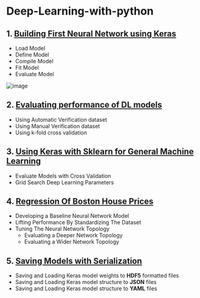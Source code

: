 # Deep-Learning-with-python

## 1. [Building First Neural Network using Keras](https://github.com/kuluruvineeth/Deep-Learning-with-python/blob/main/First%20Neural%20Network%20with%20Keras.ipynb)
   * Load Model
   * Define Model
   * Compile Model
   * Fit Model
   * Evaluate Model
                                                    
   ![image](https://user-images.githubusercontent.com/47528651/114588210-0ce78080-9ca4-11eb-8a49-25c71f4ca9e4.png)


## 2. [Evaluating performance of DL models](https://github.com/kuluruvineeth/Deep-Learning-with-python/blob/main/Evaluating%20Performance%20of%20Deep%20Learning%20Models.ipynb)
   * Using Automatic Verification dataset
   * Using Manual Verification dataset 
   * Using k-fold cross validation
   
## 3. [Using Keras with Sklearn for General Machine Learning](https://github.com/kuluruvineeth/Deep-Learning-with-python/blob/main/Using%20Keras%20Models%20with%20Scikit-Learn%20for%20General%20ML.ipynb)
   * Evaluate Models with Cross Validation
   * Grid Search Deep Learning Parameters  

## 4. [Regression Of Boston House Prices](https://github.com/kuluruvineeth/Deep-Learning-with-python/blob/main/Regression%20of%20Boston%20House%20Prices.ipynb)
   * Developing a Baseline Neural Network Model
   * Lifting Performance By Standardizing The Dataset
   * Tuning The Neural Network Topology
      * Evaluating a Deeper Network Topology
      * Evaluating a Wider Network Topology 

## 5. [Saving Models with Serialization](https://github.com/kuluruvineeth/Deep-Learning-with-python/blob/main/Saving%20DL%20Models%20with%20Serialization.ipynb)
   * Saving and Loading Keras model weights to **HDF5** formatted files
   * Saving and Loading Keras model structure to **JSON** files
   * Saving and Loading Keras model structure to **YAML** files 
